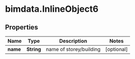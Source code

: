 # bimdata.InlineObject6

## Properties

Name | Type | Description | Notes
------------ | ------------- | ------------- | -------------
**name** | **String** | name of storey/building | [optional] 


